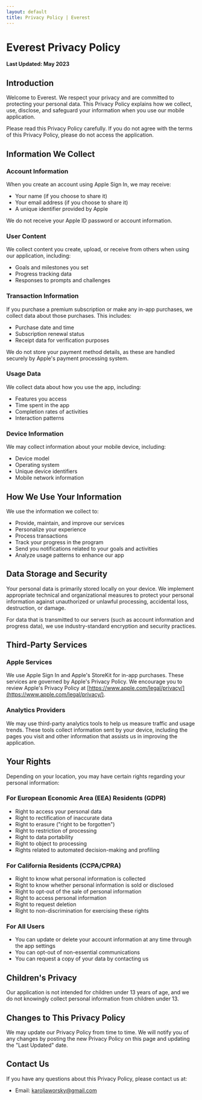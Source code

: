 ```yaml
---
layout: default
title: Privacy Policy | Everest
---
```


# Everest Privacy Policy

**Last Updated: May 2023**

## Introduction

Welcome to Everest. We respect your privacy and are committed to protecting your personal data. This Privacy Policy explains how we collect, use, disclose, and safeguard your information when you use our mobile application.

Please read this Privacy Policy carefully. If you do not agree with the terms of this Privacy Policy, please do not access the application.

## Information We Collect

### Account Information
When you create an account using Apple Sign In, we may receive:
- Your name (if you choose to share it)
- Your email address (if you choose to share it)
- A unique identifier provided by Apple

We do not receive your Apple ID password or account information.

### User Content
We collect content you create, upload, or receive from others when using our application, including:
- Goals and milestones you set
- Progress tracking data
- Responses to prompts and challenges

### Transaction Information
If you purchase a premium subscription or make any in-app purchases, we collect data about those purchases. This includes:
- Purchase date and time
- Subscription renewal status
- Receipt data for verification purposes

We do not store your payment method details, as these are handled securely by Apple's payment processing system.

### Usage Data
We collect data about how you use the app, including:
- Features you access
- Time spent in the app
- Completion rates of activities
- Interaction patterns

### Device Information
We may collect information about your mobile device, including:
- Device model
- Operating system
- Unique device identifiers
- Mobile network information

## How We Use Your Information

We use the information we collect to:
- Provide, maintain, and improve our services
- Personalize your experience
- Process transactions
- Track your progress in the program
- Send you notifications related to your goals and activities
- Analyze usage patterns to enhance our app

## Data Storage and Security

Your personal data is primarily stored locally on your device. We implement appropriate technical and organizational measures to protect your personal information against unauthorized or unlawful processing, accidental loss, destruction, or damage.

For data that is transmitted to our servers (such as account information and progress data), we use industry-standard encryption and security practices.

## Third-Party Services

### Apple Services
We use Apple Sign In and Apple's StoreKit for in-app purchases. These services are governed by Apple's Privacy Policy. We encourage you to review Apple's Privacy Policy at [https://www.apple.com/legal/privacy/](https://www.apple.com/legal/privacy/).

### Analytics Providers
We may use third-party analytics tools to help us measure traffic and usage trends. These tools collect information sent by your device, including the pages you visit and other information that assists us in improving the application.

## Your Rights

Depending on your location, you may have certain rights regarding your personal information:

### For European Economic Area (EEA) Residents (GDPR)
- Right to access your personal data
- Right to rectification of inaccurate data
- Right to erasure ("right to be forgotten")
- Right to restriction of processing
- Right to data portability
- Right to object to processing
- Rights related to automated decision-making and profiling

### For California Residents (CCPA/CPRA)
- Right to know what personal information is collected
- Right to know whether personal information is sold or disclosed
- Right to opt-out of the sale of personal information
- Right to access personal information
- Right to request deletion
- Right to non-discrimination for exercising these rights

### For All Users
- You can update or delete your account information at any time through the app settings
- You can opt-out of non-essential communications
- You can request a copy of your data by contacting us

## Children's Privacy

Our application is not intended for children under 13 years of age, and we do not knowingly collect personal information from children under 13.

## Changes to This Privacy Policy

We may update our Privacy Policy from time to time. We will notify you of any changes by posting the new Privacy Policy on this page and updating the "Last Updated" date.

## Contact Us

If you have any questions about this Privacy Policy, please contact us at:

- Email: karoljaworsky@gmail.com 